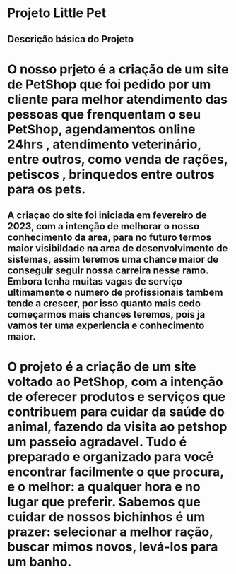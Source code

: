 # Projeto Little Pet

## Descrição básica do Projeto

# O nosso prjeto é a criação de um site de PetShop que foi pedido por um cliente para melhor atendimento das pessoas que frenquentam o seu PetShop, agendamentos online 24hrs , atendimento veterinário, entre outros, como venda de rações, petiscos , brinquedos entre outros para os pets.

## A criaçao do site foi iniciada em fevereiro de 2023, com a intenção de melhorar o nosso conhecimento da area, para no futuro termos maior visibildade na area de desenvolvimento de sistemas, assim teremos uma chance maior de conseguir seguir nossa carreira nesse ramo. Embora tenha muitas vagas de serviço ultimamente o numero de profissionais tambem tende a crescer, por isso quanto mais cedo começarmos mais chances teremos, pois ja vamos ter uma experiencia e conhecimento maior.



 

# O projeto é a criação de um site voltado ao PetShop, com a intenção de oferecer produtos e serviços que contribuem para cuidar da saúde do animal, fazendo da visita ao petshop um passeio agradavel. Tudo é preparado e organizado para você encontrar facilmente o que procura, e o melhor: a qualquer hora e no lugar que preferir. Sabemos que cuidar de nossos bichinhos é um prazer: selecionar a melhor ração, buscar mimos novos, levá-los para um banho.


##